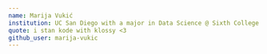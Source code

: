 ```yaml
---
name: Marija Vukić
institution: UC San Diego with a major in Data Science @ Sixth College
quote: i stan kode with klossy <3
github_user: marija-vukic
---
```

